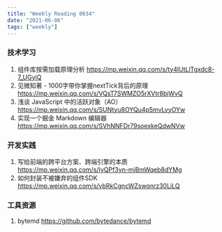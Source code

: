 ```yaml
---
title: "Weekly Reading 0034"
date: "2021-06-06"
tags: ["weekly"]
---
```


### 技术学习
1. 组件库按需加载原理分析 https://mp.weixin.qq.com/s/ty4IUtLlTgxdc8-7_UGyiQ
2. 见微知著 - 1000字带你掌握nextTick背后的原理 https://mp.weixin.qq.com/s/VQsT7SWMZO5rXVtr8bjWvQ
3. 浅谈 JavaScript 中的活跃对象（AO） https://mp.weixin.qq.com/s/SUNtyu8OYQu4p5mvLvyOYw
4. 实现一个掘金 Markdown 编辑器 https://mp.weixin.qq.com/s/SVhNNFDr79soexkeQdwNVw

### 开发实践
1. 写给前端的跨平台方案、跨端引擎的本质 https://mp.weixin.qq.com/s/IyQPf3yn-mjBmWqeb8dYMg
2. 如何封装不被嫌弃的组件SDK https://mp.weixin.qq.com/s/vbRkCgncWZswqnrz30LiLQ

### 工具资源
1. bytemd https://github.com/bytedance/bytemd